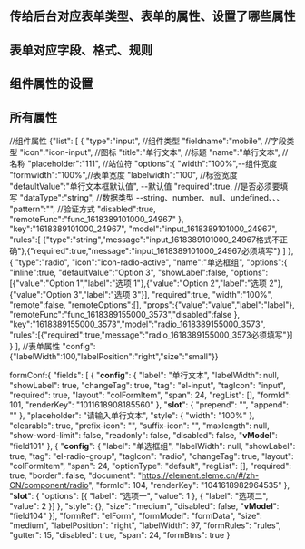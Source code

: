## 传给后台对应表单类型、表单的属性、设置了哪些属性
## 表单对应字段、格式、规则
## 组件属性的设置
##  所有属性


//组件属性
{"list":
[
 {
    "type":"input",   //组件类型
    "fieldname":"mobile", //字段类型
    "icon":"icon-input",  //图标
    "title":"单行文本",   //标题
    "name":"单行文本",  //名称
    "placeholder":"111", //站位符
    "options":{
      "width":"100%",--组件宽度
      "formwidth":"100%",//表单宽度
      "labelwidth":"100",   //标签宽度
      "defaultValue":"单行文本框默认值",    --默认值
      "required":true,  //是否必须要填写
      "dataType":"string",  //数据类型  --string、number、null、undefined、、、
      "pattern":"",   //验证方式
      "disabled":true,
      "remoteFunc":"func_1618389101000_24967"
      },
    "key":"1618389101000_24967",
    "model":"input_1618389101000_24967",
    "rules":[
      {"type":"string","message":"input_1618389101000_24967格式不正确"},{"required":true,"message":"input_1618389101000_24967必须填写"}
      ]
},
 {
   "type":"radio",
   "icon":"icon-radio-active",
   "name":"单选框组",
   "options":{
    "inline":true,
    "defaultValue":"Option 3",
    "showLabel":false,
    "options":[{"value":"Option 1","label":"选项 1"},{"value":"Option 2","label":"选项 2"},{"value":"Option 3","label":"选项 3"}],
    "required":true,
    "width":"100%",
    "remote":false,
    "remoteOptions":[],
    "props":{"value":"value","label":"label"},
    "remoteFunc":"func_1618389155000_3573","disabled":false
    },
   "key":"1618389155000_3573","model":"radio_1618389155000_3573",
   "rules":[{"required":true,"message":"radio_1618389155000_3573必须填写"}]
   }
   ],
   //表单属性
   "config":{"labelWidth":100,"labelPosition":"right","size":"small"}}




 formConf:{
  "fields": [
    {
    "__config__": {
      "label": "单行文本",
      "labelWidth": null,
      "showLabel": true,
      "changeTag": true,
      "tag": "el-input",
      "tagIcon": "input",
      "required": true,
      "layout": "colFormItem",
      "span": 24,
      "regList": [],
      "formId": 101,
      "renderKey": "1011618908185560"
    },
    "__slot__": {
      "prepend": "",
      "append": ""
    },
    "placeholder": "请输入单行文本",
    "style": {
      "width": "100%"
    },
    "clearable": true,
    "prefix-icon": "",
    "suffix-icon": "",
    "maxlength": null,
    "show-word-limit": false,
    "readonly": false,
    "disabled": false,
    "__vModel__": "field101"
  }, {
    "__config__": {
      "label": "单选框组",
      "labelWidth": null,
      "showLabel": true,
      "tag": "el-radio-group",
      "tagIcon": "radio",
      "changeTag": true,
      "layout": "colFormItem",
      "span": 24,
      "optionType": "default",
      "regList": [],
      "required": true,
      "border": false,
      "document": "https://element.eleme.cn/#/zh-CN/component/radio",
      "formId": 104,
      "renderKey": "1041618982964535"
    },
    "__slot__": {
      "options": [{
        "label": "选项一",
        "value": 1
      }, {
        "label": "选项二",
        "value": 2
      }]
    },
    "style": {},
    "size": "medium",
    "disabled": false,
    "__vModel__": "field104"
  }],
  "formRef": "elForm",
  "formModel": "formData",
  "size": "medium",
  "labelPosition": "right",
  "labelWidth": 97,
  "formRules": "rules",
  "gutter": 15,
  "disabled": true,
  "span": 24,
  "formBtns": true
}
